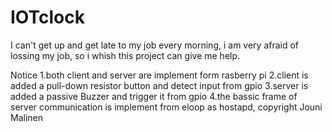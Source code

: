 # IOTclock
I can't get up and get late to my job every morning, i am very afraid of lossing my job, so i whish this project can give me help. 

Notice
1.both client and server are implement form rasberry pi
2.client is added a pull-down resistor button and detect input from gpio
3.server is added a passive Buzzer and trigger it from gpio
4.the bassic frame of server communication is implement from eloop as hostapd, copyright Jouni Malinen
